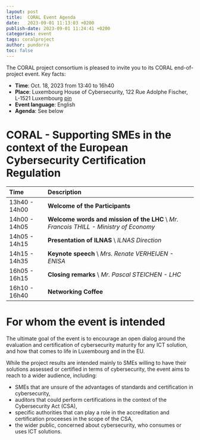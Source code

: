 ```yaml
---
layout: post
title:  CORAL Event Agenda
date:   2023-09-01 11:13:03 +0200
publish-date: 2023-09-01 11:24:41 +0200
categories: event
tags: coralproject
author: pundorra
toc: false
---
```


The CORAL project consortium is pleased to invite you to its CORAL end-of-project event. Key facts:
* **Time**: Oct. 18, 2023 from 13:40 to 16h40
* **Place**: 	Luxembourg House of Cybersecurity, 122 Rue Adolphe Fischer, L-1521 Luxembourg [pin](https://goo.gl/maps/wR6N8PhQnAyfbza5A)
* **Event language**: English
* **Agenda**: See below



# CORAL - Supporting SMEs in the context of the European Cybersecurity Certification Regulation 


|Time|Description|
|:---|:---|
|13h40 - 14h00|**Welcome of the Participants**|
|14h00 - 14h05|**Welcome words and mission of the LHC**  \ _Mr. Francois THILL - Ministry of Economy_|
|14h05 - 14h15|**Presentation of ILNAS**  \ _ILNAS Direction_|
|14h15 - 14h35|**Keynote speech** \ _Mrs. Renate VERHEIJEN - ENISA_|
|16h05 -  16h15|**Closing remarks** \ _Mr. Pascal STEICHEN - LHC_| 
|16h10 -  16h40|**Networking Coffee**|


# For whom the event is intended
The ultimate goal of the event is to encourage an open dialog around the evaluation and certification of cybersecurity maturity for any ICT solution, and how that comes to life in Luxembourg and in the EU.

While the project results are intended mainly to SMEs willing to have their solutions assessed or certified in terms of cybersecurity, the event aims to reach to a wider audience, including: 

* SMEs that are unsure of the advantages of standards and certification in cybersecurity,
* auditors that could perform certifications in the context of the Cybersecurity Act (CSA),
* specific authorities that can play a role in the accreditation and certification proceeses in the scope of the CSA, 
* the wider public, concerned about cybersecurity, who consumes or uses ICT solutions.




